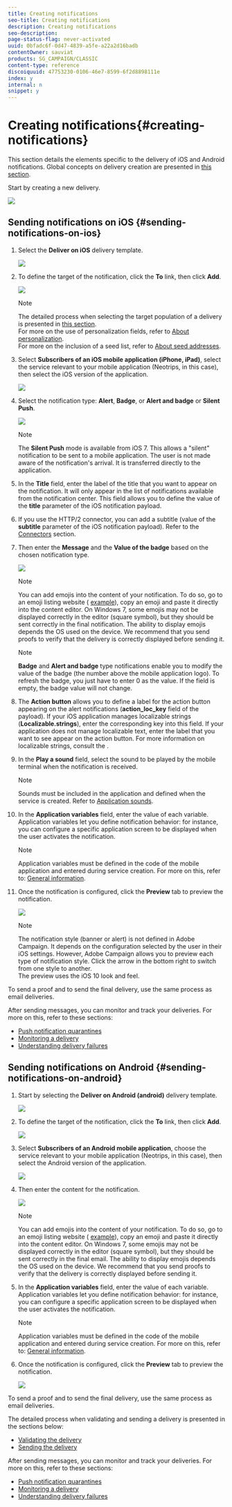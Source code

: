 ```yaml
---
title: Creating notifications
seo-title: Creating notifications
description: Creating notifications
seo-description: 
page-status-flag: never-activated
uuid: 0bfadc6f-0d47-4839-a5fe-a22a2d16badb
contentOwner: sauviat
products: SG_CAMPAIGN/CLASSIC
content-type: reference
discoiquuid: 47753230-0106-46e7-8599-6f2d8898111e
index: y
internal: n
snippet: y
---
```


# Creating notifications{#creating-notifications}

This section details the elements specific to the delivery of iOS and Android notifications. Global concepts on delivery creation are presented in [this section](../../delivery/using/key-steps-when-creating-a-delivery.md).

Start by creating a new delivery.

![](assets/nmac_delivery_1.png)

## Sending notifications on iOS {#sending-notifications-on-ios}

1. Select the **Deliver on iOS** delivery template.

   ![](assets/nmac_delivery_ios_1.png)

1. To define the target of the notification, click the **To** link, then click **Add**.

   ![](assets/nmac_delivery_ios_2.png)

   >[!NOTE]
   >
   >The detailed process when selecting the target population of a delivery is presented in [this section](../../delivery/using/key-steps-when-creating-a-delivery.md#defining-the-target-population).  
   >For more on the use of personalization fields, refer to [About personalization](../../delivery/using/about-personalization.md).  
   >For more on the inclusion of a seed list, refer to [About seed addresses](../../delivery/using/about-seed-addresses.md).

1. Select **Subscribers of an iOS mobile application (iPhone, iPad)**, select the service relevant to your mobile application (Neotrips, in this case), then select the iOS version of the application.

   ![](assets/nmac_delivery_ios_3.png)

1. Select the notification type: **Alert**, **Badge**, or **Alert and badge** or **Silent Push**.

   ![](assets/nmac_delivery_ios_4.png)

   >[!NOTE]
   >
   >The **Silent Push** mode is available from iOS 7. This allows a "silent" notification to be sent to a mobile application. The user is not made aware of the notification's arrival. It is transferred directly to the application.

1. In the **Title** field, enter the label of the title that you want to appear on the notification. It will only appear in the list of notifications available from the notification center. This field allows you to define the value of the **title** parameter of the iOS notification payload.
1. If you use the HTTP/2 connector, you can add a subtitle (value of the **subtitle** parameter of the iOS notification payload). Refer to the [Connectors](../../delivery/using/creating-notifications.md#connectors) section.
1. Then enter the **Message** and the **Value of the badge** based on the chosen notification type. 

   ![](assets/nmac_delivery_ios_5.png)

   >[!NOTE]
   >
   >You can add emojis into the content of your notification. To do so, go to an emoji listing website ( [example](https://www.utf8-chartable.de/unicode-utf8-table.pl?start=9728)), copy an emoji and paste it directly into the content editor. On Windows 7, some emojis may not be displayed correctly in the editor (square symbol), but they should be sent correctly in the final notification. The ability to display emojis depends the OS used on the device. We recommend that you send proofs to verify that the delivery is correctly displayed before sending it.

   >[!NOTE]
   >
   >**Badge** and **Alert and badge** type notifications enable you to modify the value of the badge (the number above the mobile application logo). To refresh the badge, you just have to enter 0 as the value. If the field is empty, the badge value will not change.

1. The **Action button** allows you to define a label for the action button appearing on the alert notifications (**action_loc_key** field of the payload). If your iOS application manages localizable strings (**Localizable.strings**), enter the corresponding key into this field. If your application does not manage localizable text, enter the label that you want to see appear on the action button. For more information on localizable strings, consult the .
1. In the **Play a sound** field, select the sound to be played by the mobile terminal when the notification is received.

   >[!NOTE]
   >
   >Sounds must be included in the application and defined when the service is created. Refer to [Application sounds](../../delivery/using/creating-notifications.md#application-sounds).

1. In the **Application variables** field, enter the value of each variable. Application variables let you define notification behavior: for instance, you can configure a specific application screen to be displayed when the user activates the notification.

   >[!NOTE]
   >
   >Application variables must be defined in the code of the mobile application and entered during service creation. For more on this, refer to: [General information](../../delivery/using/creating-notifications.md#general-information).

1. Once the notification is configured, click the **Preview** tab to preview the notification. 

   ![](assets/nmac_intro_2.png)

   >[!NOTE]
   >
   >The notification style (banner or alert) is not defined in Adobe Campaign. It depends on the configuration selected by the user in their iOS settings. However, Adobe Campaign allows you to preview each type of notification style. Click the arrow in the bottom right to switch from one style to another.  
   >The preview uses the iOS 10 look and feel.

To send a proof and to send the final delivery, use the same process as email deliveries.

After sending messages, you can monitor and track your deliveries. For more on this, refer to these sections:

* [Push notification quarantines](../../delivery/using/creating-notifications.md#push-notification-quarantines)
* [Monitoring a delivery](../../delivery/using/monitoring-a-delivery.md)
* [Understanding delivery failures](../../delivery/using/understanding-delivery-failures.md)

## Sending notifications on Android {#sending-notifications-on-android}

1. Start by selecting the **Deliver on Android (android)** delivery template.

   ![](assets/nmac_delivery_android_1.png)

1. To define the target of the notification, click the **To** link, then click **Add**.

   ![](assets/nmac_delivery_android_2.png)

1. Select **Subscribers of an Android mobile application**, choose the service relevant to your mobile application (Neotrips, in this case), then select the Android version of the application.

   ![](assets/nmac_delivery_android_3.png)

1. Then enter the content for the notification.

   ![](assets/nmac_delivery_android_4.png)

   >[!NOTE]
   >
   >You can add emojis into the content of your notification. To do so, go to an emoji listing website ( [example](https://www.utf8-chartable.de/unicode-utf8-table.pl?start=9728)), copy an emoji and paste it directly into the content editor. On Windows 7, some emojis may not be displayed correctly in the editor (square symbol), but they should be sent correctly in the final email. The ability to display emojis depends the OS used on the device. We recommend that you send proofs to verify that the delivery is correctly displayed before sending it.

1. In the **Application variables** field, enter the value of each variable. Application variables let you define notification behavior: for instance, you can configure a specific application screen to be displayed when the user activates the notification.

   >[!NOTE]
   >
   >Application variables must be defined in the code of the mobile application and entered during service creation. For more on this, refer to: [General information](../../delivery/using/creating-notifications.md#general-information).

1. Once the notification is configured, click the **Preview** tab to preview the notification. 

   ![](assets/nmac_intro_1.png)

To send a proof and to send the final delivery, use the same process as email deliveries.

The detailed process when validating and sending a delivery is presented in the sections below:

* [Validating the delivery](../../delivery/using/creating-notifications.md#validating-the-delivery)
* [Sending the delivery](../../delivery/using/creating-notifications.md#sending-the-delivery)

After sending messages, you can monitor and track your deliveries. For more on this, refer to these sections:

* [Push notification quarantines](../../delivery/using/creating-notifications.md#push-notification-quarantines)
* [Monitoring a delivery](../../delivery/using/monitoring-a-delivery.md)
* [Understanding delivery failures](../../delivery/using/understanding-delivery-failures.md)

